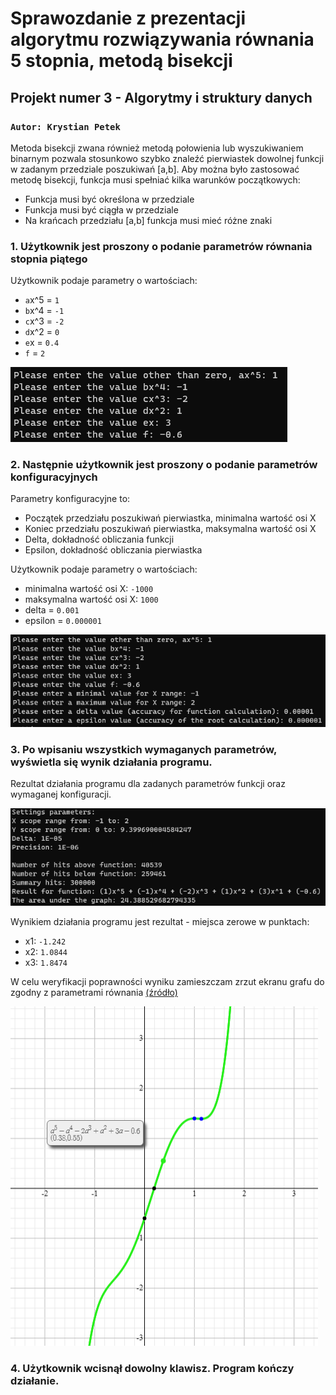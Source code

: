 # Sprawozdanie z prezentacji algorytmu rozwiązywania równania 5 stopnia, metodą bisekcji

## Projekt numer 3 - Algorytmy i struktury danych

### `Autor: Krystian Petek`

Metoda bisekcji zwana również metodą połowienia lub wyszukiwaniem binarnym pozwala stosunkowo szybko znaleźć pierwiastek dowolnej funkcji w zadanym przedziale poszukiwań [a,b]. Aby można było zastosować metodę bisekcji, funkcja musi spełniać kilka warunków początkowych:

- Funkcja musi być określona w przedziale
- Funkcja musi być ciągła w przedziale
- Na krańcach przedziału [a,b] funkcja musi mieć różne znaki

### **1. Użytkownik jest proszony o podanie parametrów równania stopnia piątego**

Użytkownik podaje parametry o wartościach:

- `a`x^5 = `1`
- `b`x^4 = `-1`
- `c`x^3 = `-2`
- `d`x^2 = `0`
- `e`x = `0.4`
- `f` = `2`

![1](./1.png "Użytkownik podaje parametry równania stopnia piątego")

### **2. Następnie użytkownik jest proszony o podanie parametrów konfiguracyjnych**

Parametry konfiguracyjne to:

- Początek przedziału poszukiwań pierwiastka, minimalna wartość osi X
- Koniec przedziału poszukiwań pierwiastka, maksymalna wartość osi X
- Delta, dokładność obliczania funkcji
- Epsilon, dokładność obliczania pierwiastka

Użytkownik podaje parametry o wartościach:

- minimalna wartość osi X: `-1000`
- maksymalna wartość osi X: `1000`
- delta = `0.001`
- epsilon = `0.000001`

![2](./2.png "Użytkownik podaje parametry konfiguracyjne.")

### **3. Po wpisaniu wszystkich wymaganych parametrów, wyświetla się wynik działania programu.**

Rezultat działania programu dla zadanych parametrów funkcji oraz wymaganej konfiguracji.

![3](./3.png "Wynik działania programu.")

Wynikiem działania programu jest rezultat - miejsca zerowe w punktach:

- x1: `-1.242`
- x2: `1.0844`
- x3: `1.8474`

W celu weryfikacji poprawności wyniku zamieszczam zrzut ekranu grafu do zgodny z parametrami równania [(źródło)](https://www.symbolab.com/graphing-calculator/polynomial-function)

![4](./4.png "Zrzut ekranu grafu.")

### **4. Użytkownik wcisnął dowolny klawisz. Program kończy działanie.**
